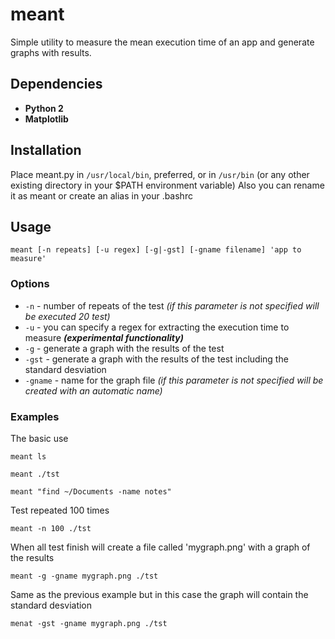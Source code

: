 meant
=====

Simple utility to measure the mean execution time of an app and generate graphs with results.


Dependencies
------------
  * **Python 2**
  * **Matplotlib**


Installation
------------
Place meant.py in `/usr/local/bin`, preferred, or in `/usr/bin` (or any other existing directory in your $PATH environment variable)
Also you can rename it as meant or create an alias in your .bashrc


Usage
-----

    meant [-n repeats] [-u regex] [-g|-gst] [-gname filename] 'app to measure'


### Options
  * `-n` - number of repeats of the test *(if this parameter is not specified will be executed 20 test)*
  * `-u` - you can specify a regex for extracting the execution time to measure ***(experimental functionality)***
  * `-g` - generate a graph with the results of the test
  * `-gst` - generate a graph with the results of the test including the standard desviation
  * `-gname` - name for the graph file *(if this parameter is not specified will be created with an automatic name)*

### Examples

The basic use

    meant ls

    meant ./tst

    meant "find ~/Documents -name notes"

Test repeated 100 times

    meant -n 100 ./tst

When all test finish will create a file called 'mygraph.png' with a graph of the results

    meant -g -gname mygraph.png ./tst

Same as the previous example but in this case the graph will contain the standard desviation

    menat -gst -gname mygraph.png ./tst
